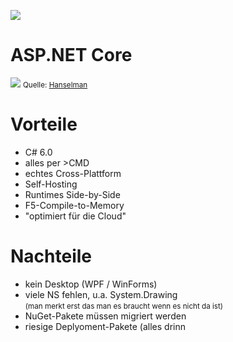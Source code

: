 ![](img/logos/core-logo.svg) <!-- .element: style="width:200px" -->
# ASP.NET Core




![](img/asp_net_core.png)
<small>Quelle: [Hanselman](http://www.hanselman.com/blog/ASPNET5IsDeadIntroducingASPNETCore10AndNETCore10.aspx)</small>




# Vorteile
* C# 6.0
* alles per >CMD
* echtes Cross-Plattform
* Self-Hosting
* Runtimes Side-by-Side
* F5-Compile-to-Memory
* "optimiert für die Cloud"




# Nachteile
* kein Desktop (WPF / WinForms) 
* viele NS fehlen, u.a. System.Drawing<br><small>(man merkt erst das man es braucht wenn es nicht da ist)</small>
* NuGet-Pakete müssen migriert werden
* riesige Deplyoment-Pakete (alles drinn